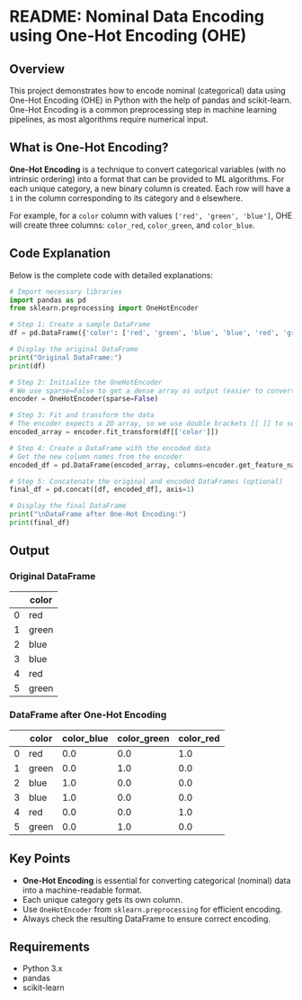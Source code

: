 # README: Nominal Data Encoding using One-Hot Encoding (OHE)

## Overview

This project demonstrates how to encode nominal (categorical) data using One-Hot Encoding (OHE) in Python with the help of pandas and scikit-learn. One-Hot Encoding is a common preprocessing step in machine learning pipelines, as most algorithms require numerical input.

## What is One-Hot Encoding?

**One-Hot Encoding** is a technique to convert categorical variables (with no intrinsic ordering) into a format that can be provided to ML algorithms. For each unique category, a new binary column is created. Each row will have a `1` in the column corresponding to its category and `0` elsewhere.

For example, for a `color` column with values `['red', 'green', 'blue']`, OHE will create three columns: `color_red`, `color_green`, and `color_blue`.

## Code Explanation

Below is the complete code with detailed explanations:

```python
# Import necessary libraries
import pandas as pd
from sklearn.preprocessing import OneHotEncoder

# Step 1: Create a sample DataFrame
df = pd.DataFrame({'color': ['red', 'green', 'blue', 'blue', 'red', 'green']})

# Display the original DataFrame
print("Original DataFrame:")
print(df)

# Step 2: Initialize the OneHotEncoder
# We use sparse=False to get a dense array as output (easier to convert to DataFrame)
encoder = OneHotEncoder(sparse=False)

# Step 3: Fit and transform the data
# The encoder expects a 2D array, so we use double brackets [[ ]] to select the column
encoded_array = encoder.fit_transform(df[['color']])

# Step 4: Create a DataFrame with the encoded data
# Get the new column names from the encoder
encoded_df = pd.DataFrame(encoded_array, columns=encoder.get_feature_names_out(['color']))

# Step 5: Concatenate the original and encoded DataFrames (optional)
final_df = pd.concat([df, encoded_df], axis=1)

# Display the final DataFrame
print("\nDataFrame after One-Hot Encoding:")
print(final_df)
```

## Output

### Original DataFrame

|   | color |
|---|-------|
| 0 | red   |
| 1 | green |
| 2 | blue  |
| 3 | blue  |
| 4 | red   |
| 5 | green |

### DataFrame after One-Hot Encoding

|   | color | color_blue | color_green | color_red |
|---|-------|------------|-------------|-----------|
| 0 | red   | 0.0        | 0.0         | 1.0       |
| 1 | green | 0.0        | 1.0         | 0.0       |
| 2 | blue  | 1.0        | 0.0         | 0.0       |
| 3 | blue  | 1.0        | 0.0         | 0.0       |
| 4 | red   | 0.0        | 0.0         | 1.0       |
| 5 | green | 0.0        | 1.0         | 0.0       |

## Key Points

- **One-Hot Encoding** is essential for converting categorical (nominal) data into a machine-readable format.
- Each unique category gets its own column.
- Use `OneHotEncoder` from `sklearn.preprocessing` for efficient encoding.
- Always check the resulting DataFrame to ensure correct encoding.

## Requirements

- Python 3.x
- pandas
- scikit-learn
